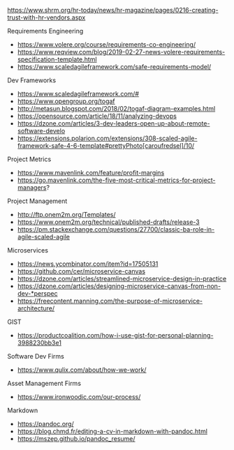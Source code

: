 https://www.shrm.org/hr-today/news/hr-magazine/pages/0216-creating-trust-with-hr-vendors.aspx

Requirements Engineering

- https://www.volere.org/course/requirements-co-engineering/
- https://www.reqview.com/blog/2019-02-27-news-volere-requirements-specification-template.html
- https://www.scaledagileframework.com/safe-requirements-model/

Dev Frameworks

- https://www.scaledagileframework.com/#
- https://www.opengroup.org/togaf
- http://metasun.blogspot.com/2018/02/togaf-diagram-examples.html
- https://opensource.com/article/18/11/analyzing-devops
- https://dzone.com/articles/3-dev-leaders-open-up-about-remote-software-develo
- https://extensions.polarion.com/extensions/308-scaled-agile-framework-safe-4-6-template#prettyPhoto[caroufredsel]/10/

Project Metrics

- https://www.mavenlink.com/feature/profit-margins
- https://go.mavenlink.com/the-five-most-critical-metrics-for-project-managers?

Project Management

- http://ftp.onem2m.org/Templates/
- https://www.onem2m.org/technical/published-drafts/release-3
- https://pm.stackexchange.com/questions/27700/classic-ba-role-in-agile-scaled-agile

Microservices

- https://news.ycombinator.com/item?id=17505131
- https://github.com/cer/microservice-canvas
- https://dzone.com/articles/streamlined-microservice-design-in-practice
- https://dzone.com/articles/designing-microservice-canvas-from-non-dev-*perspec
- https://freecontent.manning.com/the-purpose-of-microservice-architecture/

GIST

- https://productcoalition.com/how-i-use-gist-for-personal-planning-3988230bb3e1

Software Dev Firms

- https://www.qulix.com/about/how-we-work/


Asset Management Firms
- https://www.ironwoodic.com/our-process/

Markdown

- https://pandoc.org/
- https://blog.chmd.fr/editing-a-cv-in-markdown-with-pandoc.html
- https://mszep.github.io/pandoc_resume/
